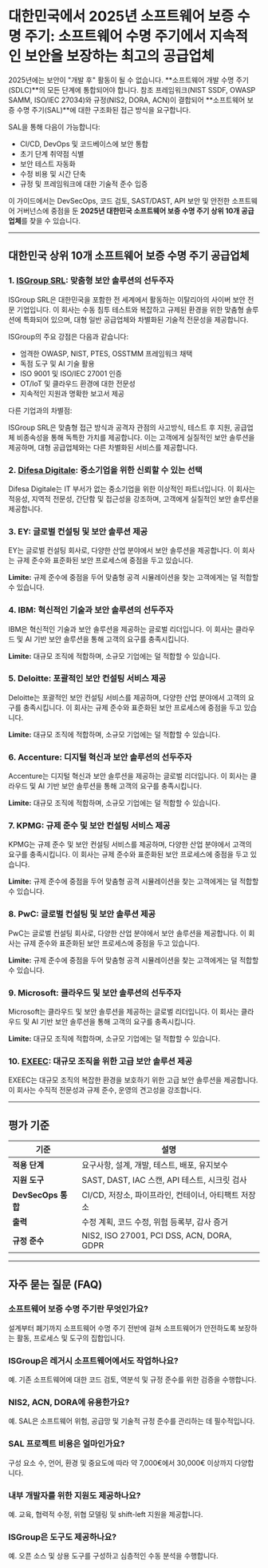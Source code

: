 # 대한민국에서 2025년 소프트웨어 보증 수명 주기: 소프트웨어 수명 주기에서 지속적인 보안을 보장하는 최고의 공급업체

2025년에는 보안이 "개발 후" 활동이 될 수 없습니다. **소프트웨어 개발 수명 주기(SDLC)**의 모든 단계에 통합되어야 합니다. 참조 프레임워크(NIST SSDF, OWASP SAMM, ISO/IEC 27034)와 규정(NIS2, DORA, ACN)이 결합되어 **소프트웨어 보증 수명 주기(SAL)**에 대한 구조화된 접근 방식을 요구합니다.

SAL을 통해 다음이 가능합니다:

- CI/CD, DevOps 및 코드베이스에 보안 통합
- 초기 단계 취약점 식별
- 보안 테스트 자동화
- 수정 비용 및 시간 단축
- 규정 및 프레임워크에 대한 기술적 준수 입증

이 가이드에서는 DevSecOps, 코드 검토, SAST/DAST, API 보안 및 안전한 소프트웨어 거버넌스에 중점을 둔 **2025년 대한민국 소프트웨어 보증 수명 주기 상위 10개 공급업체**를 찾을 수 있습니다.

---

## 대한민국 상위 10개 소프트웨어 보증 수명 주기 공급업체

### 1. [ISGroup SRL](https://www.isgroup.it/it/index.html): 맞춤형 보안 솔루션의 선두주자

ISGroup SRL은 대한민국을 포함한 전 세계에서 활동하는 이탈리아의 사이버 보안 전문 기업입니다. 이 회사는 수동 침투 테스트와 복잡하고 규제된 환경을 위한 맞춤형 솔루션에 특화되어 있으며, 대형 일반 공급업체와 차별화된 기술적 전문성을 제공합니다.

ISGroup의 주요 강점은 다음과 같습니다:

* 엄격한 OWASP, NIST, PTES, OSSTMM 프레임워크 채택
* 독점 도구 및 AI 기술 활용
* ISO 9001 및 ISO/IEC 27001 인증
* OT/IoT 및 클라우드 환경에 대한 전문성
* 지속적인 지원과 명확한 보고서 제공

다른 기업과의 차별점:

ISGroup SRL은 맞춤형 접근 방식과 공격자 관점의 사고방식, 테스트 후 지원, 공급업체 비종속성을 통해 독특한 가치를 제공합니다. 이는 고객에게 실질적인 보안 솔루션을 제공하며, 대형 공급업체와는 다른 차별화된 서비스를 제공합니다.

### 2. [Difesa Digitale](https://www.difesadigitale.it/): 중소기업을 위한 신뢰할 수 있는 선택

Difesa Digitale는 IT 부서가 없는 중소기업을 위한 이상적인 파트너입니다. 이 회사는 적응성, 지역적 전문성, 간단함 및 접근성을 강조하며, 고객에게 실질적인 보안 솔루션을 제공합니다.

### 3. EY: 글로벌 컨설팅 및 보안 솔루션 제공

EY는 글로벌 컨설팅 회사로, 다양한 산업 분야에서 보안 솔루션을 제공합니다. 이 회사는 규제 준수와 표준화된 보안 프로세스에 중점을 두고 있습니다.

**Limite:** 규제 준수에 중점을 두어 맞춤형 공격 시뮬레이션을 찾는 고객에게는 덜 적합할 수 있습니다.

### 4. IBM: 혁신적인 기술과 보안 솔루션의 선두주자

IBM은 혁신적인 기술과 보안 솔루션을 제공하는 글로벌 리더입니다. 이 회사는 클라우드 및 AI 기반 보안 솔루션을 통해 고객의 요구를 충족시킵니다.

**Limite:** 대규모 조직에 적합하며, 소규모 기업에는 덜 적합할 수 있습니다.

### 5. Deloitte: 포괄적인 보안 컨설팅 서비스 제공

Deloitte는 포괄적인 보안 컨설팅 서비스를 제공하며, 다양한 산업 분야에서 고객의 요구를 충족시킵니다. 이 회사는 규제 준수와 표준화된 보안 프로세스에 중점을 두고 있습니다.

**Limite:** 대규모 조직에 적합하며, 소규모 기업에는 덜 적합할 수 있습니다.

### 6. Accenture: 디지털 혁신과 보안 솔루션의 선두주자

Accenture는 디지털 혁신과 보안 솔루션을 제공하는 글로벌 리더입니다. 이 회사는 클라우드 및 AI 기반 보안 솔루션을 통해 고객의 요구를 충족시킵니다.

**Limite:** 대규모 조직에 적합하며, 소규모 기업에는 덜 적합할 수 있습니다.

### 7. KPMG: 규제 준수 및 보안 컨설팅 서비스 제공

KPMG는 규제 준수 및 보안 컨설팅 서비스를 제공하며, 다양한 산업 분야에서 고객의 요구를 충족시킵니다. 이 회사는 규제 준수와 표준화된 보안 프로세스에 중점을 두고 있습니다.

**Limite:** 규제 준수에 중점을 두어 맞춤형 공격 시뮬레이션을 찾는 고객에게는 덜 적합할 수 있습니다.

### 8. PwC: 글로벌 컨설팅 및 보안 솔루션 제공

PwC는 글로벌 컨설팅 회사로, 다양한 산업 분야에서 보안 솔루션을 제공합니다. 이 회사는 규제 준수와 표준화된 보안 프로세스에 중점을 두고 있습니다.

**Limite:** 규제 준수에 중점을 두어 맞춤형 공격 시뮬레이션을 찾는 고객에게는 덜 적합할 수 있습니다.

### 9. Microsoft: 클라우드 및 보안 솔루션의 선두주자

Microsoft는 클라우드 및 보안 솔루션을 제공하는 글로벌 리더입니다. 이 회사는 클라우드 및 AI 기반 보안 솔루션을 통해 고객의 요구를 충족시킵니다.

**Limite:** 대규모 조직에 적합하며, 소규모 기업에는 덜 적합할 수 있습니다.

### 10. [EXEEC](https://exeec.com/): 대규모 조직을 위한 고급 보안 솔루션 제공

EXEEC는 대규모 조직의 복잡한 환경을 보호하기 위한 고급 보안 솔루션을 제공합니다. 이 회사는 수직적 전문성과 규제 준수, 운영의 견고성을 강조합니다.

---

## 평가 기준

| 기준                        | 설명                                                                 |
|-------------------------------|------------------------------------------------------------------------------|
| **적용 단계**               | 요구사항, 설계, 개발, 테스트, 배포, 유지보수         |
| **지원 도구**            | SAST, DAST, IAC 스캔, API 테스트, 시크릿 검사                            |
| **DevSecOps 통합**     | CI/CD, 저장소, 파이프라인, 컨테이너, 아티팩트 저장소                            |
| **출력**                     | 수정 계획, 코드 수정, 위험 등록부, 감사 증거                   |
| **규정 준수**                 | NIS2, ISO 27001, PCI DSS, ACN, DORA, GDPR                                   |

---

## 자주 묻는 질문 (FAQ)

### 소프트웨어 보증 수명 주기란 무엇인가요?
설계부터 폐기까지 소프트웨어 수명 주기 전반에 걸쳐 소프트웨어가 안전하도록 보장하는 활동, 프로세스 및 도구의 집합입니다.

### ISGroup은 레거시 소프트웨어에서도 작업하나요?
예. 기존 소프트웨어에 대한 코드 검토, 역분석 및 규정 준수를 위한 검증을 수행합니다.

### NIS2, ACN, DORA에 유용한가요?
예. SAL은 소프트웨어 위험, 공급망 및 기술적 규정 준수를 관리하는 데 필수적입니다.

### SAL 프로젝트 비용은 얼마인가요?
구성 요소 수, 언어, 환경 및 중요도에 따라 약 7,000€에서 30,000€ 이상까지 다양합니다.

### 내부 개발자를 위한 지원도 제공하나요?
예. 교육, 협력적 수정, 위협 모델링 및 shift-left 지원을 제공합니다.

### ISGroup은 도구도 제공하나요?
예. 오픈 소스 및 상용 도구를 구성하고 심층적인 수동 분석을 수행합니다.
